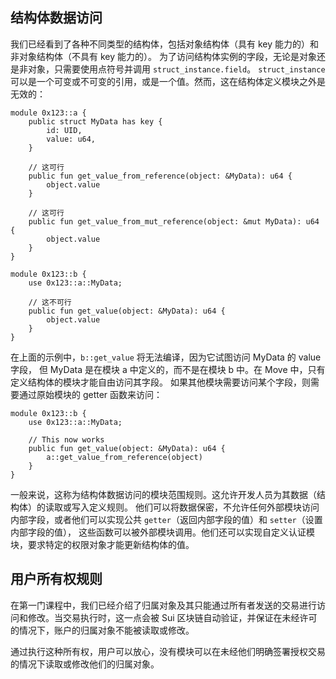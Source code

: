 ## 结构体数据访问

我们已经看到了各种不同类型的结构体，包括对象结构体（具有 key 能力的）和非对象结构体（不具有 key 能力的）。
为了访问结构体实例的字段，无论是对象还是非对象，只需要使用点符号并调用 `struct_instance.field`。
`struct_instance` 可以是一个可变或不可变的引用，或是一个值。然而，这在结构体定义模块之外是无效的：

```move
module 0x123::a {
    public struct MyData has key {
        id: UID,
        value: u64,
    }
    
    // 这可行
    public fun get_value_from_reference(object: &MyData): u64 {
        object.value
    }
    
    // 这可行
    public fun get_value_from_mut_reference(object: &mut MyData): u64 {
        object.value
    }
}

module 0x123::b {
    use 0x123::a::MyData;
    
    // 这不可行
    public fun get_value(object: &MyData): u64 {
        object.value
    }
}
```

在上面的示例中，`b::get_value` 将无法编译，因为它试图访问 MyData 的 value 字段，
但 MyData 是在模块 a 中定义的，而不是在模块 b 中。在 Move 中，只有定义结构体的模块才能自由访问其字段。
如果其他模块需要访问某个字段，则需要通过原始模块的 getter 函数来访问：

```move
module 0x123::b {
    use 0x123::a::MyData;
    
    // This now works
    public fun get_value(object: &MyData): u64 {
        a::get_value_from_reference(object)
    }
}
```
一般来说，这称为结构体数据访问的模块范围规则。这允许开发人员为其数据（结构体）的读取或写入定义规则。
他们可以将数据保密，不允许任何外部模块访问内部字段，或者他们可以实现公共 `getter`（返回内部字段的值）和 `setter`（设置内部字段的值），
这些函数可以被外部模块调用。他们还可以实现自定义认证模块，要求特定的权限对象才能更新结构体的值。


## 用户所有权规则

在第一门课程中，我们已经介绍了归属对象及其只能通过所有者发送的交易进行访问和修改。当交易执行时，这一点会被 Sui 区块链自动验证，并保证在未经许可的情况下，账户的归属对象不能被读取或修改。

通过执行这种所有权，用户可以放心，没有模块可以在未经他们明确签署授权交易的情况下读取或修改他们的归属对象。